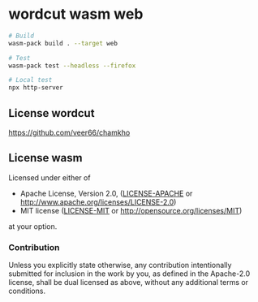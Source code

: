 # wordcut wasm web

```bash
# Build
wasm-pack build . --target web

# Test
wasm-pack test --headless --firefox

# Local test
npx http-server
```

## License wordcut

https://github.com/veer66/chamkho

## License wasm

Licensed under either of

- Apache License, Version 2.0, ([LICENSE-APACHE](LICENSE-APACHE) or http://www.apache.org/licenses/LICENSE-2.0)
- MIT license ([LICENSE-MIT](LICENSE-MIT) or http://opensource.org/licenses/MIT)

at your option.

### Contribution

Unless you explicitly state otherwise, any contribution intentionally
submitted for inclusion in the work by you, as defined in the Apache-2.0
license, shall be dual licensed as above, without any additional terms or
conditions.
